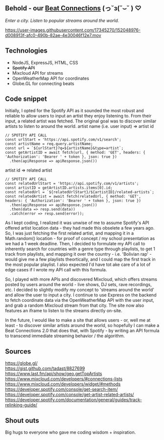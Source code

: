 ## Behold - our <a href="https://beatconnection.herokuapp.com" target="_blank">Beat Connections</a> (っ˘з(˘⌣˘ ) ♡
<i>Enter a city. Listen to popular streams around the world.</i>

https://user-images.githubusercontent.com/17345270/152048976-d008913f-afc0-490b-82ae-4e30046f12e7.mov

## Technologies
- NodeJS, ExpressJS, HTML, CSS
- <s>Spotify API</s>
- Mixcloud API for streams
- OpenWeatherMap API for coordinates
- Globe.GL for connecting beats

## Code snippet
Initially, I opted for the Spotify API as it sounded the most robust and reliable to allow users to input an artist they enjoy listening to. From their input, a related artist was fetched. The original goal was to discover similar artists to listen to around the world.
artist name (i.e. user input) => artist id
```
// SPOTIFY API CALL
const urlStart = 'https://api.spotify.com/v1/search';
const artistName = req.query.artistName;
const url = `${urlStart}?q=${artistName}&type=artist`;
const getArtistID = await fetch(url, { method: 'GET', headers: { 'Authorization': 'Bearer ' + token }, json: true })
  .then(apiResponse => apiResponse.json())
```  
artist id => related artist
```
// SPOTIFY API CALL
const relatedUrlStart = 'https://api.spotify.com/v1/artists';
const artistID = getArtistID.artists.items[0].id;
const relatedUrl = `${relatedUrlStart}/${artistID}/related-artists`;
const relatedArtist = await fetch(relatedUrl, { method: 'GET', headers: { 'Authorization': 'Bearer ' + token }, json: true })
  .then(apiResponse => apiResponse.json())
  .then(data => resp.send(data))
  .catch(error => resp.send(error));
```
As I kept coding, I realized it was unwise of me to assume Spotify's API offered artist location data - they had made this obselete a few years ago. So, I was just fetching the first related artist, and mapping it in a Math.random() location - for proof of concept / my school presentation as we had a 1 week deadline. Then, I decided to formulate my API call to inherently search for countries with a genre type through playlists, to get 1 track from playlists, and mapping it over the country - i.e. 'Bolivian rap' - would give me a few playlists theortically, and I could map the first track in the most popular playlist. I also expected I'd have tot ake care of a lot of edge cases if I wrote my API call with this formula.

So, I played with more APIs and discovered Mixcloud, which offers streams posted by users around the world - live shows, DJ sets, rave recordings, etc. I decided to slightly modify my concept to 'streams around the world' and allow the user to input a city. I continue to use Express on the backend to fetch coordinate data via the OpenWeatherMap API with the user input, and grab a random Mixcloud stream from that city. The site now also features an iframe to listen to the streams directly on-site.

In the future, I would like to make a site that allows users - or, well me at least - to discover similar artists around the world, so hopefully I can make a Beat Connections 2.0 that does that, with Spotify - by writing an API formula to transcend immediate streaming behavior / the algorithm.


## Sources
https://globe.gl/<br>
https://gist.github.com/tadast/8827699<br>
https://www.last.fm/api/show/geo.getTopArtists<br>
https://www.mixcloud.com/developers/#connections-lists<br>
https://www.mixcloud.com/developers/widget/#methods<br>
https://developer.spotify.com/console/get-search-item/<br>
https://developer.spotify.com/console/get-artist-related-artists/<br>
https://developer.spotify.com/documentation/general/guides/track-relinking-guide/


## Shout outs
Big hugs to everyone who gave me coding wisdom + inspiration.
